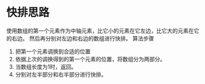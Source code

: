 # 快排思路
使用数组的第一个元素作为中轴元素，比它小的元素在它左边，比它大的元素在它的右边。
然后再分别对左边和右边的数组进行快排。
算法步骤
1. 把第一个元素调换到合适的位置
2. 依据上次的调换得到的第一个元素的位置，将数组分为两部分。
3. 当数组长度为1时，返回。
4. 分别对左半部分和右半部分进行快排。
